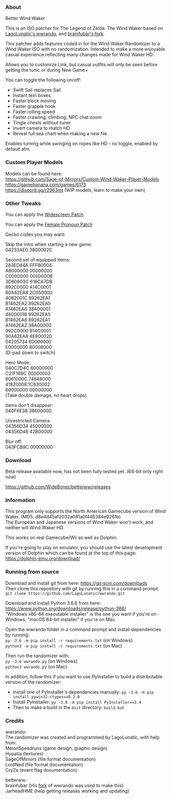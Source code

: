 
### About

Better Wind Waker  

This is an ISO patcher for The Legend of Zelda: The Wind Waker based on [LagoLunatic's wwrando](https://github.com/LagoLunatic/wwrando), and [brainfubar's fork](https://github.com/brainfubar/wwrando).  

This patcher adds features coded in for the Wind Waker Randomizer to a Wind Waker ISO with no randomization. Intended to make a more enjoyable casual experience reflecting many changes made for Wind Waker HD.  

Allows you to customize Link, but casual outfits will only be seen before getting the tunic or during New Game+  

You can toggle the following on/off:
* Swift Sail replaces Sail
* Instant text boxes
* Faster block moving
* Faster grapple hook
* Faster rolling speed
* Faster crawling, climbing, NPC chat zoom
* Tingle chests without tuner
* Invert camera to match HD
* Reveal full sea chart when making a new file  

Enables turning while swinging on ropes like HD - no toggle, enabled by default atm. 
  
### Custom Player Models  
  
Models can be found here:  
https://github.com/Sage-of-Mirrors/Custom-Wind-Waker-Player-Models  
https://gamebanana.com/games/6173  
https://discord.gg/r2963mt (WIP models, learn to make your own)  


### Other Tweaks
  
You can apply the [Widescreen Patch](https://www.dropbox.com/s/5huyf6r3drynq1c/The%20Legend%20of%20Zelda%20The%20Wind%20Waker%20Widescreen.zip?dl=1)  

You can apply the [Female Pronoun Patch](http://slothsoft.tumblr.com/post/36097890951/the-legend-of-zelda-the-wind-waker-pronoun)  

Gecko codes you may want:  
  
Skip the intro when starting a new game:  
04233AE0 3800002C  
  
Second set of equipped items:  
283ED84A FFFB0004  
A8000000 00000000  
C0000000 0000000B  
3D80803C 618CA7DB  
892C0000 A14C0001  
80A62EA8 2C050000  
4082001C 99262EA1  
B1462EA2 89262EA5  
A1462EA6 38A00001  
48000018 99262EA5  
B1462EA6 89262EA1  
A1462EA2 38A00000  
992C0000 B14C0001  
90A62EA8 4E800020  
04205734 60000000  
E0000000 80008000  
(D-pad down to switch)  
  
Hero Mode:  
040C7D4C 60000000  
C21F169C 00000003  
8061000C 74648000  
41820008 1C630002  
60000000 00000000  
(Take double damage, no heart drops)  
  
Items don't disappear:  
040F6E38 38600000  
  
Unrestricted Camera:  
04356D34 45000000  
04356D48 42B00000  
  
Blur off:  
043FCB9C 00000000  



### Download

Beta release available now, has not been fully tested yet. (64-bit only right now)

https://github.com/WideBoner/betterww/releases

### Information

This program only supports the North American Gamecube version of Wind Waker. (MD5: d8e4d45af2032a081a0f446384e9261b)  
The European and Japanese versions of Wind Waker won't work, and neither will Wind Waker HD.

This works on real Gamecube/Wii as well as Dolphin.

If you're going to play on emulator, you should use the latest development version of Dolphin which can be found at the top of this page: https://dolphin-emu.org/download/

### Running from source

Download and install git from here: https://git-scm.com/downloads  
Then clone this repository with git by running this in a command prompt:  
`git clone https://github.com/LagoLunatic/wwrando.git`  

Download and install Python 3.6.6 from here: https://www.python.org/downloads/release/python-366/  
"Windows x86-64 executable installer" is the one you want if you're on Windows, "macOS 64-bit installer" if you're on Mac.  

Open the wwrando folder in a command prompt and install dependencies by running:  
`py -3.6 -m pip install -r requirements.txt` (on Windows)  
`python3 -m pip install -r requirements.txt` (on Mac)  

Then run the randomizer with:  
`py -3.6 wwrando.py` (on Windows)  
`python3 wwrando.py` (on Mac)  

In addition, follow this if you want to use PyInstaller to build a distributable version of the randomizer:  
* Install one of PyInstaller's dependencies manually: `py -3.6 -m pip install pywin32-ctypes==0.2.0`  
* Install PyInstaller: `py -3.6 -m pip install PyInstaller==3.4`  
* Then to make a build in the `dist` directory: `build.bat`  

### Credits

wwrando:  
The randomizer was created and programmed by LagoLunatic, with help from:  
MelonSpeedruns (game design, graphic design)  
Hypatia (textures)  
SageOfMirrors (file format documentation)  
LordNed (file format documentation)  
CryZe (event flag documentation)  

betterww:  
brainfubar (His [fork](https://github.com/brainfubar/wwrando) of wwrando was used to make this)  
JarheadHME (help getting releases working and updating)
